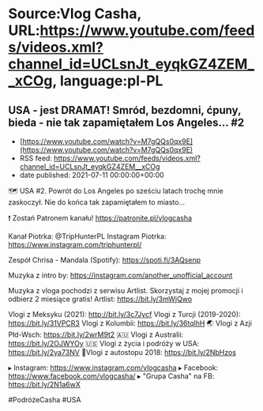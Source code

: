 # Source:Vlog Casha, URL:https://www.youtube.com/feeds/videos.xml?channel_id=UCLsnJt_eyqkGZ4ZEM__xCOg, language:pl-PL

## USA - jest DRAMAT! Smród, bezdomni, ćpuny, bieda - nie tak zapamiętałem Los Angeles... #2
 - [https://www.youtube.com/watch?v=M7gQQs0qx9E](https://www.youtube.com/watch?v=M7gQQs0qx9E)
 - RSS feed: https://www.youtube.com/feeds/videos.xml?channel_id=UCLsnJt_eyqkGZ4ZEM__xCOg
 - date published: 2021-07-11 00:00:00+00:00

🗺️ USA #2. Powrót do Los Angeles po sześciu latach trochę mnie zaskoczył. Nie do końca tak zapamiętałem to miasto...

❗ Zostań Patronem kanału!
https://patronite.pl/vlogcasha

Kanał Piotrka:  @TripHunterPL 
Instagram Piotrka: https://www.instagram.com/triphunterpl/

Zespół Chrisa - Mandala (Spotify): https://spoti.fi/3AQsenp

Muzyka z intro by: https://instagram.com/another_unofficial_account

Muzyka z vloga pochodzi z serwisu Artlist. Skorzystaj z mojej promocji i odbierz 2 miesiące gratis!
Artlist: https://bit.ly/3mWjQwo

Vlogi z Meksyku (2021): http://bit.ly/3c7Jycf
Vlogi z Turcji (2019-2020): https://bit.ly/31VPCR3
Vlogi z Kolumbii: https://bit.ly/36tqlhH
🌏 Vlogi z Azji Płd-Wsch: https://bit.ly/2wrM9t2
🇦🇺 Vlogi z Australii: https://bit.ly/2OJWYOy
🇺🇸 Vlogi z życia i podróży w USA: https://bit.ly/2ya73NV
🚙Vlogi z autostopu 2018: https://bit.ly/2NbHzos

▸ Instagram: https://www.instagram.com/vlogcasha
▸ Facebook: https://www.facebook.com/vlogcasha/
▸ "Grupa Casha" na FB: https://bit.ly/2N1a6wX

#PodróżeCasha #USA

